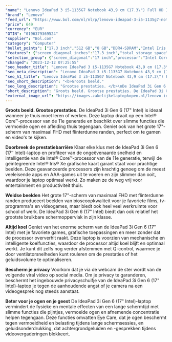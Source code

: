 ```yaml
---
"name": "Lenovo IdeaPad 3 i5-1135G7 Notebook 43,9 cm (17.3\") Full HD Intel® Core™ i5 8 GB DDR4-SDRAM 512 GB SSD Wi-Fi 6 (802.11ax) Windows 11 Home Grijs"
"brand": "Lenovo"
"feed_url": "https://www.bol.com/nl/nl/p/lenovo-ideapad-3-i5-1135g7-notebook-43-9-cm-full-hd-intel-core-i5-8-gb-ddr4-sdram-512-gb-ssd-wi-fi-6-windows-11-home-grijs/9300000074435467"
"price": 649
"currency": "EUR"
"GTIN": "0196379369524"
"supplier": "Bol.com"
"category": "Computer"
"bullet_points": ["17.3 inch","512 GB","8 GB","DDR4-SDRAM","Intel Iris Xe Graphics","Windows"]
"features": {"screen_diagonal_inches":"17.3 inch","total_storage_space":"512 GB","memory_size":"8 GB","memory_type":"DDR4-SDRAM","graphics_card":"Intel Iris Xe Graphics","operating_system":"Windows"}
"selection_group": {"screen_diagonal":"17 inch","processor":"Intel Core i5","changed_price_past_3_days":false,"product_family":"Ideapad"}
"changed": "2023-12-12 07:25:55"
"seo_header_title": "Lenovo IdeaPad 3 i5-1135G7 Notebook 43,9 cm (17.3\") Full HD Intel® Core™ i5 8 GB DDR4-SDRAM 512 GB SSD Wi-Fi 6 (802.11ax) Windows 11 Home Grijs"
"seo_meta_description": "Lenovo IdeaPad 3 i5-1135G7 Notebook 43,9 cm (17.3\") Full HD Intel® Core™ i5 8 GB DDR4-SDRAM 512 GB SSD Wi-Fi 6 (802.11ax) Windows 11 Home Grijs"
"seo_h1_title": "Lenovo IdeaPad 3 i5-1135G7 Notebook 43,9 cm (17.3\") Full HD Intel® Core™ i5 8 GB DDR4-SDRAM 512 GB SSD Wi-Fi 6 (802.11ax) Windows 11 Home Grijs"
"seo_short_description": "<b>Groots beeld."
"seo_long_description": "Grootse prestaties. </b>\nDe IdeaPad 3i Gen 6 (17\" Intel) is ideaal wanneer je thuis moet leren of werken. Deze laptop draait op een Intel® Core™-processor van de 11e generatie en beschikt over slimme functies die vermoeide ogen en afleiding thuis tegengaan. Geniet ook van het grote 17\"-scherm van maximaal FHD met flinterdunne randen, perfect om te gamen en video's te kijken. \n\n<b>Doorbreek de prestatiebarrière</b>\nKlaar elke klus met de IdeaPad 3i Gen 6 (17″ Intel)-laptop en profiteer van de ongeëvenaarde snelheid en intelligentie van de Intel® Core™-processor van de 11e generatie, terwijl de geïntegreerde Intel® Iris® Xe grafische kaart garant staat voor prachtige beelden. Deze geavanceerde processors zijn krachtig genoeg om de meest veeleisende apps en AAA-games uit te voeren en zijn slimmer dan ooit, waardoor je laptop optimaal werkt. Zo maken ze de weg vrij voor entertainment en productiviteit thuis. \n\n<b>Weidse beelden</b>\nHet grote 17\"-scherm van maximaal FHD met flinterdunne randen produceert beelden van bioscoopkwaliteit voor je favoriete films, tv-programma's en videogames, maar biedt ook heel veel werkruimte voor school of werk. De IdeaPad 3i Gen 6 (17\" Intel) biedt dan ook relatief het grootste bruikbare schermoppervlak in zijn klasse. \n\n<b>Altijd koel</b>\nGeniet van het enorme scherm van de IdeaPad 3i Gen 6 (17\" Intel) met je favoriete games, grafische toepassingen en meer zonder dat de processor oververhit raakt. Deze laptop is voorzien van mechanische en intelligente koelfuncties, waardoor de processor altijd koel blijft en optimaal werkt. Je kunt dit zelfs nog verder afstemmen met Q-control, waarmee je door ventilatorsnelheden kunt rouleren om de prestaties of het geluidsvolume te optimaliseren. \n\n<b>Bescherm je privacy</b>\nVoorkom dat je via de webcam de ster wordt van de volgende viral video op social media. Om je privacy te garanderen, beschermt het ingebouwde privacyschuifje van de IdeaPad 3i Gen 6 (17\" Intel)-laptop je tegen de aanhoudende angst of je camera na een videogesprek nog steeds aanstaat. \n\n<b>Beter voor je ogen en je geest</b>\nDe IdeaPad 3i Gen 6 (17\" Intel)-laptop vermindert de fysieke en mentale effecten van een lange schermtijd met slimme functies die pijntjes, vermoeide ogen en afnemende concentratie helpen tegengaan. Deze functies omvatten Eye Care, dat je ogen beschermt tegen vermoeidheid en belasting tijdens lange schermsessies, en geluidsonderdrukking, dat achtergrondgeluiden en -gesprekken tijdens videovergaderingen blokkeert."
"short_description": "Groots beeld. Grootse prestaties. De IdeaPad 3i Gen 6 (17\" Intel) is ideaal wanneer je thuis moet leren of werken. Deze laptop draait op een Intel® Core™-processor van de 11e generatie en beschikt over slimme functies die vermoeide ogen en afleiding thuis tegengaan. Geniet ook van het grote 17\"-scherm van maximaal FHD met flinterdunne randen, perfect om te gamen en video's te kijken. Doorbreek de prestatiebarrière Klaar elke klus met de IdeaPad 3i Gen 6 (17″ Intel)-laptop en profiteer van de ongeëvenaarde snelheid en intelligentie van de Intel® Core™-processor van de 11e generatie, terwijl de geïntegreerde Intel® Iris® Xe grafische kaart garant staat voor prachtige beelden. Deze geavanceerde processors zijn krachtig genoeg om de meest veeleisende apps en AAA-games uit te voeren en zijn slimmer dan ooit, waardoor je laptop optimaal werkt. Zo maken ze de weg vrij voor entertainment en productiviteit thuis. Weidse beelden Het grote 17\"-scherm van maximaal FHD met flinterdunne randen produceert beelden van bioscoopkwaliteit voor je favoriete films, tv-programma's en videogames, maar biedt ook heel veel werkruimte voor school of werk. De IdeaPad 3i Gen 6 (17\" Intel) biedt dan ook relatief het grootste bruikbare schermoppervlak in zijn klasse. Altijd koel Geniet van het enorme scherm van de IdeaPad 3i Gen 6 (17\" Intel) met je favoriete games, grafische toepassingen en meer zonder dat de processor oververhit raakt. Deze laptop is voorzien van mechanische en intelligente koelfuncties, waardoor de processor altijd koel blijft en optimaal werkt. Je kunt dit zelfs nog verder afstemmen met Q-control, waarmee je door ventilatorsnelheden kunt rouleren om de prestaties of het geluidsvolume te optimaliseren. Bescherm je privacy Voorkom dat je via de webcam de ster wordt van de volgende viral video op social media. Om je privacy te garanderen, beschermt het ingebouwde privacyschuifje van de IdeaPad 3i Gen 6 (17\" Intel)-laptop je tegen de aanhoudende angst of je camera na een videogesprek nog steeds aanstaat. Beter voor je ogen en je geest De IdeaPad 3i Gen 6 (17\" Intel)-laptop vermindert de fysieke en mentale effecten van een lange schermtijd met slimme functies die pijntjes, vermoeide ogen en afnemende concentratie helpen tegengaan. Deze functies omvatten Eye Care, dat je ogen beschermt tegen vermoeidheid en belasting tijdens lange schermsessies, en geluidsonderdrukking, dat achtergrondgeluiden en -gesprekken tijdens videovergaderingen blokkeert."
"external_image_url": "https://images.zakelijkelaptopkopen.nl/lenovo-ideapad-3-i5-1135g7-notebook-43-9-cm-full-hd-intel-core-i5-8-gb-ddr4-sdram-512-gb-ssd-wi-fi-6-windows-11-home-grijs.webp"
---
```


<b>Groots beeld. Grootse prestaties.</b>
De IdeaPad 3i Gen 6 (17" Intel) is ideaal wanneer je thuis moet leren of werken. Deze laptop draait op een Intel® Core™-processor van de 11e generatie en beschikt over slimme functies die vermoeide ogen en afleiding thuis tegengaan. Geniet ook van het grote 17"-scherm van maximaal FHD met flinterdunne randen, perfect om te gamen en video's te kijken.

<b>Doorbreek de prestatiebarrière</b>
Klaar elke klus met de IdeaPad 3i Gen 6 (17″ Intel)-laptop en profiteer van de ongeëvenaarde snelheid en intelligentie van de Intel® Core™-processor van de 11e generatie, terwijl de geïntegreerde Intel® Iris® Xe grafische kaart garant staat voor prachtige beelden. Deze geavanceerde processors zijn krachtig genoeg om de meest veeleisende apps en AAA-games uit te voeren en zijn slimmer dan ooit, waardoor je laptop optimaal werkt. Zo maken ze de weg vrij voor entertainment en productiviteit thuis. 

<b>Weidse beelden</b>
Het grote 17"-scherm van maximaal FHD met flinterdunne randen produceert beelden van bioscoopkwaliteit voor je favoriete films, tv-programma's en videogames, maar biedt ook heel veel werkruimte voor school of werk. De IdeaPad 3i Gen 6 (17" Intel) biedt dan ook relatief het grootste bruikbare schermoppervlak in zijn klasse.

<b>Altijd koel</b>
Geniet van het enorme scherm van de IdeaPad 3i Gen 6 (17" Intel) met je favoriete games, grafische toepassingen en meer zonder dat de processor oververhit raakt. Deze laptop is voorzien van mechanische en intelligente koelfuncties, waardoor de processor altijd koel blijft en optimaal werkt. Je kunt dit zelfs nog verder afstemmen met Q-control, waarmee je door ventilatorsnelheden kunt rouleren om de prestaties of het geluidsvolume te optimaliseren. 

<b>Bescherm je privacy</b>
Voorkom dat je via de webcam de ster wordt van de volgende viral video op social media. Om je privacy te garanderen, beschermt het ingebouwde privacyschuifje van de IdeaPad 3i Gen 6 (17" Intel)-laptop je tegen de aanhoudende angst of je camera na een videogesprek nog steeds aanstaat.

<b>Beter voor je ogen en je geest</b>
De IdeaPad 3i Gen 6 (17" Intel)-laptop vermindert de fysieke en mentale effecten van een lange schermtijd met slimme functies die pijntjes, vermoeide ogen en afnemende concentratie helpen tegengaan. Deze functies omvatten Eye Care, dat je ogen beschermt tegen vermoeidheid en belasting tijdens lange schermsessies, en geluidsonderdrukking, dat achtergrondgeluiden en -gesprekken tijdens videovergaderingen blokkeert.